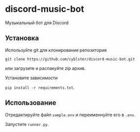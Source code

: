 # discord-music-bot

Музыкальный бот для Discord

## Установка

Используйте git для клонирования репозитория

```git clone https://github.com/cyblster/discord-music-bot.git```

или загрузите и распакуйте zip архив.

Установите зависимости

```pip install -r requirements.txt```.

## Использование

Отредактируйте файл ```sample.env``` и переименнуйте его в ```.env```.

Запустите ```runner.py```.
